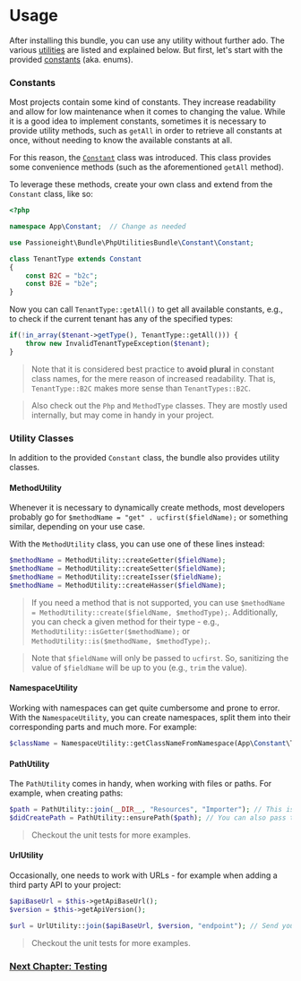 # Usage
After installing this bundle, you can use any utility without further ado. The various [utilities](#utility-classes)
are listed and explained below. But first, let's start with the provided [constants](#constants) (aka. enums).

### Constants
Most projects contain some kind of constants. They increase readability and allow for low maintenance
when it comes to changing the value. While it is a good idea to implement constants, sometimes it is necessary to
provide utility methods, such as `getAll` in order to retrieve all constants at once, without needing to know the
available constants at all.

For this reason, the [`Constant`](src/Constant/Constant.php) class was introduced. This class provides some convenience
methods (such as the aforementioned `getAll` method).

To leverage these methods, create your own class and extend from the `Constant` class, like so:

```php
<?php

namespace App\Constant;  // Change as needed

use Passioneight\Bundle\PhpUtilitiesBundle\Constant\Constant;

class TenantType extends Constant
{
    const B2C = "b2c";
    const B2E = "b2e";
}
```

Now you can call `TenantType::getAll()` to get all available constants, e.g., to check if the current tenant has any of
the specified types:

```php
if(!in_array($tenant->getType(), TenantType::getAll())) {
    throw new InvalidTenantTypeException($tenant);
}
```

> Note that it is considered best practice to **avoid plural** in constant class names, for the mere reason of increased
> readability. That is, `TenantType::B2C` makes more sense than `TenantTypes::B2C`.

> Also check out the `Php` and `MethodType` classes. They are mostly used internally, but may come in handy in your project.

### Utility Classes
In addition to the provided `Constant` class, the bundle also provides utility classes.

#### MethodUtility
Whenever it is necessary to dynamically create methods, most developers probably go for `$methodName = "get" . ucfirst($fieldName);`
or something similar, depending on your use case.

With the `MethodUtility` class, you can use one of these lines instead:
```php
$methodName = MethodUtility::createGetter($fieldName);
$methodName = MethodUtility::createSetter($fieldName);
$methodName = MethodUtility::createIsser($fieldName);
$methodName = MethodUtility::createHasser($fieldName);
```

> If you need a method that is not supported, you can use `$methodName = MethodUtility::create($fieldName, $methodType);`.
> Additionally, you can check a given method for their type - e.g., `MethodUtility::isGetter($methodName);` or 
> `MethodUtility::is($methodName, $methodType);`.

> Note that `$fieldName` will only be passed to `ucfirst`. So, sanitizing the value of `$fieldName` will be up to you (e.g., `trim` the value). 

#### NamespaceUtility
Working with namespaces can get quite cumbersome and prone to error. With the `NamespaceUtility`, you can create namespaces,
split them into their corresponding parts and much more. For example:

```php
$className = NamespaceUtility::getClassNameFromNamespace(App\Constant\TenantType::class); // Returns "TenantType"
```

#### PathUtility
The `PathUtility` comes in handy, when working with files or paths. For example, when creating paths:

```php
$path = PathUtility::join(__DIR__, "Resources", "Importer"); // This is just an example of how a path could be created
$didCreatePath = PathUtility::ensurePath($path); // You can also pass the permissions
```

> Checkout the unit tests for more examples.

#### UrlUtility
Occasionally, one needs to work with URLs - for example when adding a third party API to your project:

```php
$apiBaseUrl = $this->getApiBaseUrl();
$version = $this->getApiVersion();

$url = UrlUtility::join($apiBaseUrl, $version, "endpoint"); // Send your request to $url
```

> Checkout the unit tests for more examples.

### [Next Chapter: Testing](/documentation/30_testing.md)